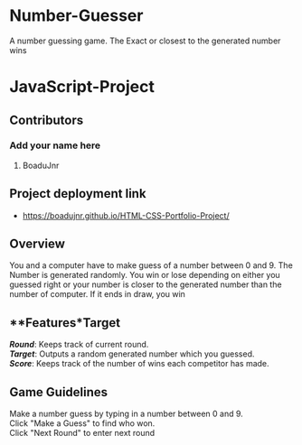 # Number-Guesser
A number guessing game. The Exact or closest to the generated number wins

# JavaScript-Project



## Contributors
### Add your name here
1. BoaduJnr


## Project deployment link
- https://boadujnr.github.io/HTML-CSS-Portfolio-Project/


**Overview**
-
You and a computer have to make guess of a number between 0 and 9. The Number is generated randomly.
You win or lose depending on either you guessed right or your number is closer to the generated number than the number of computer.
If it ends in draw, you win

**Features*Target
-
***Round***: Keeps track of current round.  
***Target***: Outputs a random generated number which you guessed.  
***Score***: Keeps track of the number of wins each competitor has made.


**Game Guidelines**
-
Make a number guess by typing in a number between 0 and 9.  
Click "Make a Guess" to find who won.  
Click "Next Round" to enter next round
 
